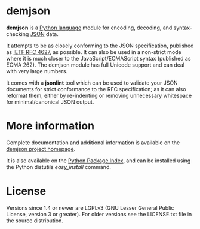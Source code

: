 demjson
=======

<b>demjson</b> is a [Python language](http://python.org/) module for
encoding, decoding, and syntax-checking [JSON](http://json.org/)
data.

It attempts to be as closely conforming to the JSON specification,
published as [IETF RFC 4627](http://www.ietf.org/rfc/rfc4627.txt), as
possible.  It can also be used in a non-strict mode where it is much
closer to the JavaScript/ECMAScript syntax (published as ECMA 262).
The demjson module has full Unicode support and can deal with very
large numbers.

It comes with a <b>jsonlint</b> tool which can be used to validate
your JSON documents for strict conformance to the RFC specification;
as it can also reformat them, either by re-indenting or removing
unnecessary whitespace for minimal/canonical JSON output.


More information
================
Complete documentation and additional information is available on the
[demjson project homepage](http://deron.meranda.us/python/demjson/).

It is also available on the
[Python Package Index](http://pypi.python.org/pypi/demjson/),
and can be installed using the Python distutils <em>easy_install</em> command.

License
=======
Versions since 1.4 or newer are LGPLv3 (GNU Lesser General Public
License, version 3 or greater).  For older versions see the
LICENSE.txt file in the source distribution.

